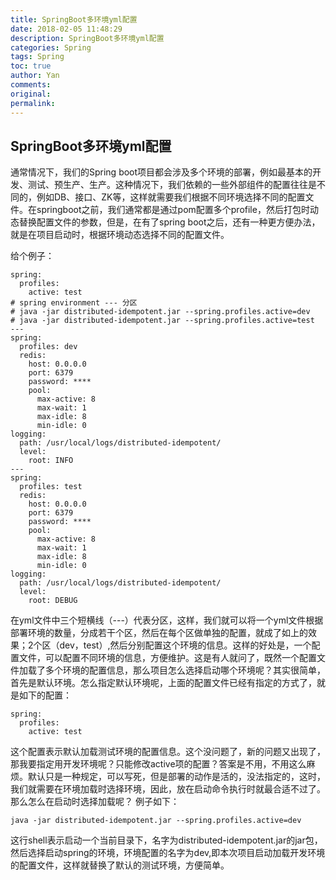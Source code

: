 ```yaml
---
title: SpringBoot多环境yml配置
date: 2018-02-05 11:48:29
description: SpringBoot多环境yml配置
categories: Spring
tags: Spring
toc: true
author: Yan
comments: 
original: 
permalink: 
---
```


## SpringBoot多环境yml配置

通常情况下，我们的Spring boot项目都会涉及多个环境的部署，例如最基本的开发、测试、预生产、生产。这种情况下，我们依赖的一些外部组件的配置往往是不同的，例如DB、接口、ZK等，这样就需要我们根据不同环境选择不同的配置文件。在springboot之前，我们通常都是通过pom配置多个profile，然后打包时动态替换配置文件的参数，但是，在有了spring boot之后，还有一种更方便办法，就是在项目启动时，根据环境动态选择不同的配置文件。

给个例子：

	spring:
	  profiles:
	    active: test
	# spring environment --- 分区
	# java -jar distributed-idempotent.jar --spring.profiles.active=dev
	# java -jar distributed-idempotent.jar --spring.profiles.active=test
	---
	spring:
	  profiles: dev
	  redis:
	    host: 0.0.0.0
	    port: 6379
	    password: ****
	    pool:
	      max-active: 8
	      max-wait: 1
	      max-idle: 8
	      min-idle: 0
	logging:
	  path: /usr/local/logs/distributed-idempotent/
	  level:
	    root: INFO
	---
	spring:
	  profiles: test
	  redis:
	    host: 0.0.0.0
	    port: 6379
	    password: ****
	    pool:
	      max-active: 8
	      max-wait: 1
	      max-idle: 8
	      min-idle: 0
	logging:
	  path: /usr/local/logs/distributed-idempotent/
	  level:
	    root: DEBUG

在yml文件中三个短横线（---）代表分区，这样，我们就可以将一个yml文件根据部署环境的数量，分成若干个区，然后在每个区做单独的配置，就成了如上的效果；2个区（dev，test）,然后分别配置这个环境的信息。这样的好处是，一个配置文件，可以配置不同环境的信息，方便维护。这是有人就问了，既然一个配置文件加载了多个环境的配置信息，那么项目怎么选择启动哪个环境呢？其实很简单，首先是默认环境。怎么指定默认环境呢，上面的配置文件已经有指定的方式了，就是如下的配置：

	spring:
	  profiles:
	    active: test

这个配置表示默认加载测试环境的配置信息。这个没问题了，新的问题又出现了，那我要指定用开发环境呢？只能修改active项的配置？答案是不用，不用这么麻烦。默认只是一种规定，可以写死，但是部署的动作是活的，没法指定的，这时，我们就需要在环境加载时选择环境，因此，放在启动命令执行时就最合适不过了。那么怎么在启动时选择加载呢？
例子如下：

	
	java -jar distributed-idempotent.jar --spring.profiles.active=dev

这行shell表示启动一个当前目录下，名字为distributed-idempotent.jar的jar包，然后选择启动spring的环境，环境配置的名字为dev,即本次项目启动加载开发环境的配置文件，这样就替换了默认的测试环境，方便简单。